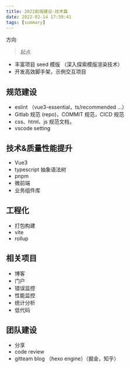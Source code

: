 ```yaml
---
title: 2022前端建设-技术篇
date: 2022-02-14 17:59:41
tags: [summary]
---
```


方向

<!--more-->

> 起点

- 丰富项目 seed 模版 （深入探索模版渲染技术）
- 开发高效脚手架，示例交互项目

## 规范建设

- eslint （vue3-essential，ts/recommended ...）
- Gitlab 规范 (repo)，COMMIT 规范，CICD 规范
- css、html、js 规范文档，
- vscode setting

## 技术&质量性能提升

- Vue3
- typescript 抽象语法树
- pnpm
- 微前端
- 业务组件库

## 工程化

- 打包构建
- vite
- rollup

## 相关项目

- 博客
- 门户
- 错误监控
- 性能监控
- 统计分析
- 低代码

## 团队建设

- 分享
- code review
- gitteam blog （hexo engine）（掘金，知乎）
